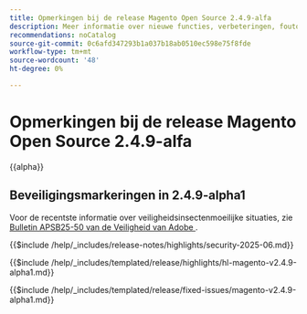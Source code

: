```yaml
---
title: Opmerkingen bij de release Magento Open Source 2.4.9-alfa
description: Meer informatie over nieuwe functies, verbeteringen, foutoplossingen en bekende problemen vindt u in de 2.4.9-alpha Magento Open Source-release.
recommendations: noCatalog
source-git-commit: 0c6afd347293b1a037b18ab0510ec598e75f8fde
workflow-type: tm+mt
source-wordcount: '48'
ht-degree: 0%

---
```



# Opmerkingen bij de release Magento Open Source 2.4.9-alfa

{{alpha}}

## Beveiligingsmarkeringen in 2.4.9-alpha1

Voor de recentste informatie over veiligheidsinsectenmoeilijke situaties, zie [ Bulletin APSB25-50 van de Veiligheid van Adobe ](https://helpx.adobe.com/nl/security/products/magento/apsb25-50.html).

{{$include /help/_includes/release-notes/highlights/security-2025-06.md}}

<!-- Highlights in v2.4.9-alpha1 -->

{{$include /help/_includes/templated/release/highlights/hl-magento-v2.4.9-alpha1.md}}

<!-- Fixed issues in v2.4.9-alpha1 -->

{{$include /help/_includes/templated/release/fixed-issues/magento-v2.4.9-alpha1.md}}
